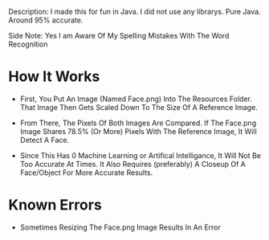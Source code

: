 Description: I made this for fun in Java. I did not use any librarys. Pure Java. Around 95% accurate.

Side Note: Yes I am Aware Of My Spelling Mistakes With The Word Recognition 


# How It Works

* First, You Put An Image (Named Face.png) Into The Resources Folder. That Image Then Gets Scaled Down To The Size Of A Reference Image.

* From There, The Pixels Of Both Images Are Compared. If The Face.png Image Shares 78.5% (Or More) Pixels With The Reference Image, It Will Detect A Face.

* Since This Has 0 Machine Learning or Artifical Intelligance, It Will Not Be Too Accurate At Times. It Also Requires (preferably) A Closeup Of A Face/Object For More Accurate Results. 

# Known Errors

* Sometimes Resizing The Face.png Image Results In An Error
